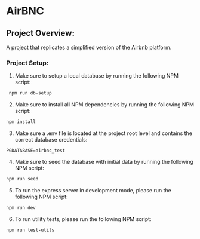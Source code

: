 # AirBNC

## Project Overview:

A project that replicates a simplified version of the Airbnb platform.

### Project Setup:

1. Make sure to setup a local database by running the following NPM script:

```sh
 npm run db-setup
```

2. Make sure to install all NPM dependencies by running the following NPM script:

```sh
npm install
```

3. Make sure a .env file is located at the project root level and contains the correct database credentials:

```
PGDATABASE=airbnc_test
```

4. Make sure to seed the database with initial data by running the following NPM script:

```sh
npm run seed
```

5.  To run the express server in development mode, please run the following NPM script:

```sh
npm run dev
```

6. To run utility tests, please run the following NPM script:

```sh
npm run test-utils
```
